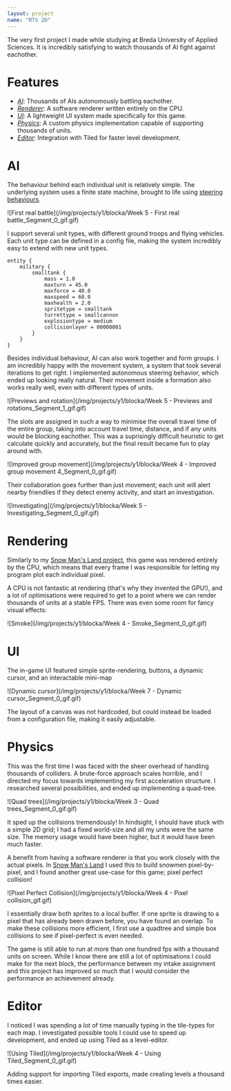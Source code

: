 ```yaml
---
layout: project
name: "RTS 2D"
---
```


The very first project I made while studying at Breda University of Applied Sciences.
It is incredibly satisfying to watch thousands of AI fight against eachother.

# Features

- *[AI](#ai)*: Thousands of AIs autonomously battling eachother.
- *[Renderer](#renderer)*: A software renderer written entirely on the CPU.
- *[UI](#ui)*: A lightweight UI system made specifically for this game.
- *[Physics](#physics)*: A custom physics implementation capable of supporting thousands of units.
- *[Editor](#editor)*: Integration with Tiled for faster level development.

# AI

The behaviour behind each individual unit is relatively simple. The underlying system uses a finite state machine, brought to life using [steering behaviours](https://www.red3d.com/cwr/steer/).

![First real battle](/img/projects/y1/blocka/Week 5 - First real battle_Segment_0_gif.gif)

I support several unit types, with different ground troops and flying vehicles. Each unit type can be defined in a config file, making the system incredibly easy to extend with new unit types.

```
entity {
	military {
		smalltank {
			mass = 1.0
			maxturn = 45.0
			maxforce = 40.0
			maxspeed = 60.0
			maxhealth = 2.0
			spritetype = smalltank
			turrettype = smallcannon
			explosiontype = medium
			collisionlayer = 00000001
		}
	}
}
```

Besides individual behaviour, AI can also work together and form groups. I am incredibly happy with the movement system, a system that took several iterations to get right. I implemented autonomous steering behavior, which ended up looking really natural. Their movement inside a formation also works really well, even with different types of units.

![Previews and rotation](/img/projects/y1/blocka/Week 5 - Previews and rotations_Segment_1_gif.gif)

The slots are assigned in such a way to minimise the overall travel time of the entire group, taking into account travel time, distance, and if any units would be blocking eachother. This was a suprisingly difficult heuristic to get calculate quickly and accurately, but the final result became fun to play around with.

![Improved group movement](/img/projects/y1/blocka/Week 4 - Improved group movement 4_Segment_0_gif.gif)

Their collaboration goes further than just movement; each unit will alert nearby friendlies if they detect enemy activity, and start an investigation.

![Investigating](/img/projects/y1/blocka/Week 5 - Investigating_Segment_0_gif.gif)

# Rendering

Similarly to my [Snow Man's Land project](/projects/snow-mans-land), this game was rendered entirely by the CPU, which means that every frame I was responsible for letting my program plot each individual pixel. 

A CPU is not fantastic at rendering (that's why they invented the GPU!), and a lot of optimisations were required to get to a point where we can render thousands of units at a stable FPS. There was even some room for fancy visual effects:

![Smoke](/img/projects/y1/blocka/Week 4 - Smoke_Segment_0_gif.gif)

# UI

The in-game UI featured simple sprite-rendering, buttons, a dynamic cursor, and an interactable mini-map

![Dynamic cursor](/img/projects/y1/blocka/Week 7 - Dynamic cursor_Segment_0_gif.gif)

The layout of a canvas was not hardcoded, but could instead be loaded from a configuration file, making it easily adjustable.

# Physics

This was the first time I was faced with the sheer overhead of handling thousands of colliders. A brute-force approach scales horrible, and I directed my focus towards implementing my first acceleration structure. I researched several possibilities, and ended up implementing a quad-tree.

![Quad trees](/img/projects/y1/blocka/Week 3 - Quad trees_Segment_0_gif.gif)

It sped up the collisions tremendously! In hindsight, I should have stuck with a simple 2D grid; I had a fixed world-size and all my units were the same size. The memory usage would have been higher, but it would have been much faster.

A benefit from having a software renderer is that you work closely with the actual pixels. In [Snow Man's Land](/projects/snow-mans-land) I used this to build snowmen pixel-by-pixel, and I found another great use-case for this game; pixel perfect collision!

![Pixel Perfect Collision](/img/projects/y1/blocka/Week 4 - Pixel collision_gif.gif)

I essentially draw both sprites to a local buffer. If one sprite is drawing to a pixel that has already been drawn before, you have found an overlap. To make these collisions more efficient, I first use a quadtree and simple box collisions to see if pixel-perfect is even needed.

The game is still able to run at more than one hundred fps with a thousand units on screen. While I know there are still a lot of optimisations I could make for the next block, the performance between my intake assignment and this project has improved so much that I would consider the performance an achievement already.

# Editor

I noticed I was spending a *lot* of time manually typing in the tile-types for each map. I investigated possible tools I could use to speed up development, and ended up using Tiled as a level-editor.

![Using Tiled](/img/projects/y1/blocka/Week 4 - Using Tiled_Segment_0_gif.gif)

Adding support for importing Tiled exports, made creating levels a thousand times easier.


